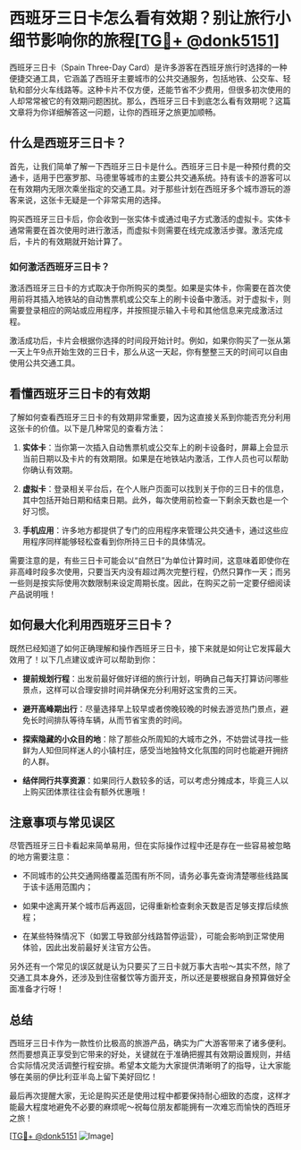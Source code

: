 # 西班牙三日卡怎么看有效期？别让旅行小细节影响你的旅程[[TG💪+ @donk5151](https://t.me/s/donk5151)]

西班牙三日卡（Spain Three-Day Card）是许多游客在西班牙旅行时选择的一种便捷交通工具，它涵盖了西班牙主要城市的公共交通服务，包括地铁、公交车、轻轨和部分火车线路等。这种卡片不仅方便，还能节省不少费用，但很多初次使用的人却常常被它的有效期问题困扰。那么，西班牙三日卡到底怎么看有效期呢？这篇文章将为你详细解答这一问题，让你的西班牙之旅更加顺畅。

## 什么是西班牙三日卡？

首先，让我们简单了解一下西班牙三日卡是什么。西班牙三日卡是一种预付费的交通卡，适用于巴塞罗那、马德里等城市的主要公共交通系统。持有该卡的游客可以在有效期内无限次乘坐指定的交通工具。对于那些计划在西班牙多个城市游玩的游客来说，这张卡无疑是一个非常实用的选择。

购买西班牙三日卡后，你会收到一张实体卡或通过电子方式激活的虚拟卡。实体卡通常需要在首次使用时进行激活，而虚拟卡则需要在线完成激活步骤。激活完成后，卡片的有效期就开始计算了。

### 如何激活西班牙三日卡？

激活西班牙三日卡的方式取决于你所购买的类型。如果是实体卡，你需要在首次使用前将其插入地铁站的自动售票机或公交车上的刷卡设备中激活。对于虚拟卡，则需要登录相应的网站或应用程序，并按照提示输入卡号和其他信息来完成激活过程。

激活成功后，卡片会根据你选择的时间段开始计时。例如，如果你购买了一张从第一天上午9点开始生效的三日卡，那么从这一天起，你有整整三天的时间可以自由使用公共交通工具。

## 看懂西班牙三日卡的有效期

了解如何查看西班牙三日卡的有效期非常重要，因为这直接关系到你能否充分利用这张卡的价值。以下是几种常见的查看方法：

1. **实体卡**：当你第一次插入自动售票机或公交车上的刷卡设备时，屏幕上会显示当前日期以及卡片的有效期限。如果是在地铁站内激活，工作人员也可以帮助你确认有效期。

2. **虚拟卡**：登录相关平台后，在个人账户页面可以找到关于你的三日卡的信息，其中包括开始日期和结束日期。此外，每次使用前检查一下剩余天数也是一个好习惯。

3. **手机应用**：许多地方都提供了专门的应用程序来管理公共交通卡，通过这些应用程序同样能够轻松查看到你所持三日卡的具体情况。

需要注意的是，有些三日卡可能会以“自然日”为单位计算时间，这意味着即使你在非高峰时段多次使用，只要当天内没有超过两次完整行程，仍然只算作一天；而另一些则是按实际使用次数限制来设定周期长度。因此，在购买之前一定要仔细阅读产品说明哦！

## 如何最大化利用西班牙三日卡？

既然已经知道了如何正确理解和操作西班牙三日卡，接下来就是如何让它发挥最大效用了！以下几点建议或许可以帮助到你：

- **提前规划行程**：出发前最好做好详细的旅行计划，明确自己每天打算访问哪些景点，这样可以合理安排时间并确保充分利用好这宝贵的三天。
  
- **避开高峰期出行**：尽量选择早上较早或者傍晚较晚的时候去游览热门景点，避免长时间排队等待车辆，从而节省宝贵的时间。
  
- **探索隐藏的小众目的地**：除了那些众所周知的大城市之外，不妨尝试寻找一些鲜为人知但同样迷人的小镇村庄，感受当地独特文化氛围的同时也能避开拥挤的人群。

- **结伴同行共享资源**：如果同行人数较多的话，可以考虑分摊成本，毕竟三人以上购买团体票往往会有额外优惠哦！

## 注意事项与常见误区

尽管西班牙三日卡看起来简单易用，但在实际操作过程中还是存在一些容易被忽略的地方需要注意：

- 不同城市的公共交通网络覆盖范围有所不同，请务必事先查询清楚哪些线路属于该卡适用范围内；
  
- 如果中途离开某个城市后再返回，记得重新检查剩余天数是否足够支撑后续旅程；
  
- 在某些特殊情况下（如罢工导致部分线路暂停运营），可能会影响到正常使用体验，因此出发前最好关注官方公告。

另外还有一个常见的误区就是认为只要买了三日卡就万事大吉啦～其实不然，除了交通工具本身外，还涉及到住宿餐饮等方面开支，所以还是要根据自身预算做好全面准备才行呀！

## 总结

西班牙三日卡作为一款性价比极高的旅游产品，确实为广大游客带来了诸多便利。然而要想真正享受到它带来的好处，关键就在于准确把握其有效期设置规则，并结合实际情况灵活调整行程安排。希望本文能为大家提供清晰明了的指导，让大家能够在美丽的伊比利亚半岛上留下美好回忆！

最后再次提醒大家，无论是购买还是使用过程中都要保持耐心细致的态度，这样才能最大程度地避免不必要的麻烦呢～祝每位朋友都能拥有一次难忘而愉快的西班牙之旅！

[[TG💪+ @donk5151](https://t.me/s/donk5151) ![Image](https://i.postimg.cc/rwNCRYN7/Snipaste-2025-04-30-17-27-05.png)]